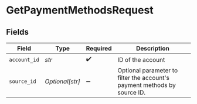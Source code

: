 # GetPaymentMethodsRequest


## Fields

| Field                                                                    | Type                                                                     | Required                                                                 | Description                                                              |
| ------------------------------------------------------------------------ | ------------------------------------------------------------------------ | ------------------------------------------------------------------------ | ------------------------------------------------------------------------ |
| `account_id`                                                             | *str*                                                                    | :heavy_check_mark:                                                       | ID of the account                                                        |
| `source_id`                                                              | *Optional[str]*                                                          | :heavy_minus_sign:                                                       | Optional parameter to filter the account's payment methods by source ID. |